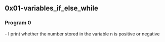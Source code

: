 <h2>0x01-variables_if_else_while</h2>

<h3>Program 0</h3> - I print whether the number stored in the variable n is positive or negative    

